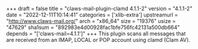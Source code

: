 +++
draft = false
title = "claws-mail-plugin-clamd 4.1.1-2"
version = "4.1.1-2"
date = "2022-12-11T10:14:41"
categories = ['xlib-extra']
upstreamurl = "http://www.claws-mail.org/"
arch = "x86_64"
size = "19376"
usize = "47629"
sha1sum = "892983e4d00928fac1bfe756fc42131a500db664"
depends = "['claws-mail=4.1.1']"
+++
This plugin scans all messages that are received from an IMAP, LOCAL or POP account using clamd (Clam AV).